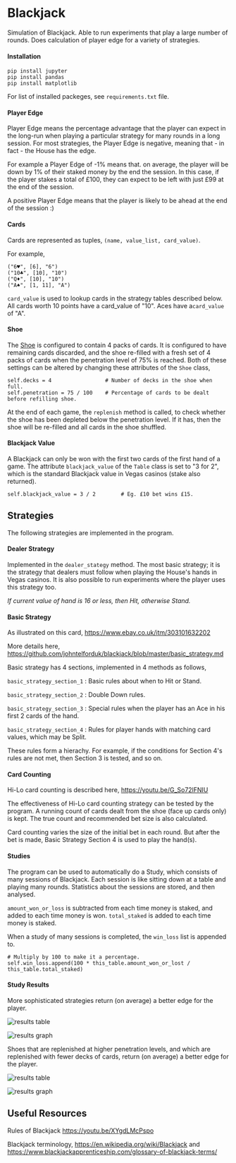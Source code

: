 # Blackjack
Simulation of Blackjack. Able to run experiments that play a large number of rounds. Does calculation of player edge for a variety of strategies.

#### Installation

~~~
pip install jupyter
pip install pandas
pip install matplotlib
~~~
For list of installed packeges, see `requirements.txt` file.

#### Player Edge

Player Edge means the percentage advantage that the player can expect in the long-run when playing a particular strategy for many rounds in a long session. For most strategies, the Player Edge is negative, meaning that - in fact - the House has the edge.

For example a Player Edge of -1% means that. on average, the player will be down by 1% of their staked money by the end the session. In this case, if the player stakes a total of £100, they can expect to be left with just £99 at the end of the session.

A positive Player Edge means that the player is likely to be ahead at the end of the session :)

#### Cards

Cards are represented as tuples, `(name, value_list, card_value)`.

For example,

~~~
("6♥", [6], "6")
("10♣", [10], "10")
("Q♦", [10], "10")
("A♠", [1, 11], "A")
~~~
`card_value` is used to lookup cards in the strategy tables described below. All cards worth 10 points have a card_value of "10". Aces have a`card_value` of "A".

#### Shoe

The [Shoe](https://en.wikipedia.org/w/index.php?title=Shoe_(cards)&oldid=873102981) is configured to contain 4 packs of cards. It is configured to have remaining cards discarded, and the shoe re-filled with a fresh set of 4 packs of cards when the penetration level of 75% is reached. Both of these settings can be altered by changing these attributes of the `Shoe` class,

~~~
self.decks = 4                 # Number of decks in the shoe when full.
self.penetration = 75 / 100    # Percentage of cards to be dealt before refilling shoe.
~~~

At the end of each game, the `replenish` method is called, to check whether the shoe has been depleted below the penetration level. If it has, then the shoe will be re-filled and all cards in the shoe shuffled.

#### Blackjack Value

A Blackjack can only be won with the first two cards of the first hand of a game. The attribute `blackjack_value` of the `Table` class is set to "3 for 2", which is the standard Blackjack value in Vegas casinos (stake also returned). 
~~~
self.blackjack_value = 3 / 2        # Eg. £10 bet wins £15.
~~~

## Strategies

The following strategies are implemented in the program.

#### Dealer Strategy

Implemented in the `dealer_stategy` method. The most basic strategy; it is the strategy that dealers must follow when playing the House's hands in Vegas casinos. It is also possible to run experiments where the player uses this strategy too.

_If current value of hand is 16 or less, then Hit, otherwise Stand._

#### Basic Strategy

As illustrated on this card,
https://www.ebay.co.uk/itm/303101632202

More details here,
https://github.com/johntelforduk/blackjack/blob/master/basic_strategy.md

Basic strategy has 4 sections, implemented in 4 methods as follows,

`basic_strategy_section_1` : Basic rules about when to Hit or Stand.

`basic_strategy_section_2` : Double Down rules.

`basic_strategy_section_3` : Special rules when the player has an Ace in his first 2 cards of the hand.

`basic_strategy_section_4` : Rules for player hands with matching card values, which may be Split.

These rules form a hierachy. For example, if the conditions for Section 4's rules are not met, then Section 3 is tested, and so on.

#### Card Counting

Hi-Lo card counting is described here, https://youtu.be/G_So72lFNIU

The effectiveness of Hi-Lo card counting strategy can be tested by the program. A running count of cards dealt from the shoe (face up cards only) is kept. The true count and recommended bet size is also calculated.

Card counting varies the size of the initial bet in each round. But after the bet is made, Basic Strategy Section 4 is used to play the hand(s).

#### Studies

The program can be used to automatically do a Study, which consists of many sessions of Blackjack. Each session is like sitting down at a table and playing many rounds. Statistics about the sessions are stored, and then analysed.

`amount_won_or_loss` is subtracted from each time money is staked, and added to each time money is won. `total_staked` is added to each time money is staked.

When a study of many sessions is completed, the `win_loss` list is appended to.
~~~
# Multiply by 100 to make it a percentage.
self.win_loss.append(100 * this_table.amount_won_or_lost / this_table.total_staked)
~~~

#### Study Results

More sophisticated strategies return (on average) a better edge for the player.

![results table](https://github.com/johntelforduk/blackjack/blob/master/results_table.PNG
)

![results graph](https://github.com/johntelforduk/blackjack/blob/master/results_graph.PNG)

Shoes that are replenished at higher penetration levels, and which are replenished with fewer decks of cards, return (on average) a better edge for the player.

![results table](https://github.com/johntelforduk/blackjack/blob/master/shoe_results_table.PNG)

![results graph](https://github.com/johntelforduk/blackjack/blob/master/shoe_results_graph.PNG)

## Useful Resources
Rules of Blackjack https://youtu.be/XYgdLMcPspo

Blackjack terminology, https://en.wikipedia.org/wiki/Blackjack and https://www.blackjackapprenticeship.com/glossary-of-blackjack-terms/
